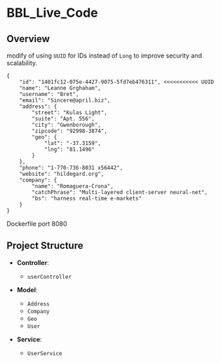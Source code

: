 # BBL_Live_Code

## Overview
modify of using `UUID` for IDs instead of `Long` to improve security and scalability.

```
{
    "id": "1401fc12-075e-4427-9075-5fd7eb476311", <<<<<<<<<<< UUID
    "name": "Leanne Grghaham",
    "username": "Bret",
    "email": "Sincere@april.biz",
    "address": {
        "street": "Kulas Light",
        "suite": "Apt. 556",
        "city": "Gwenborough",
        "zipcode": "92998-3874",
        "geo": {
            "lat": "-37.3159",
            "lng": "81.1496"
        }
    },
    "phone": "1-770-736-8031 x56442",
    "website": "hildegard.org",
    "company": {
        "name": "Romaguera-Crona",
        "catchPhrase": "Multi-layered client-server neural-net",
        "bs": "harness real-time e-markets"
    }
}
```

Dockerfile
port 8080

## Project Structure

- **Controller**: 
  - `userController`

- **Model**:
  - `Address`
  - `Company`
  - `Geo`
  - `User`

- **Service**:
  - `UserService`
